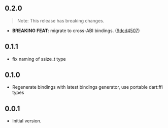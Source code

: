 ## 0.2.0

> Note: This release has breaking changes.

 - **BREAKING** **FEAT**: migrate to cross-ABI bindings. ([9dcd4507](https://github.com/ardera/flutter_packages/commit/9dcd450738c418be34aa8bb9f2aac3794b256469))

## 0.1.1

- fix naming of ssize_t type

## 0.1.0

- Regenerate bindings with latest bindings generator, use portable dart:ffi types

## 0.0.1

- Initial version.
